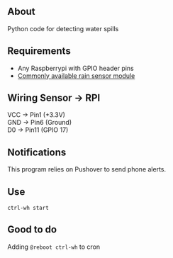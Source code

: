 ## About
Python code for detecting water spills

## Requirements
* Any Raspberrypi with GPIO header pins
* [Commonly available rain sensor module](https://github.com/SensorAnalyticsAus/wh/blob/main/watersensor.png)

## Wiring Sensor -> RPI<br>
VCC -> Pin1 (+3.3V)<br>
GND -> Pin6 (Ground)<br>
D0 -> Pin11 (GPIO 17)


## Notifications
This program relies on Pushover to send phone alerts.

## Use
`ctrl-wh start`

## Good to do
Adding `@reboot ctrl-wh` to cron
